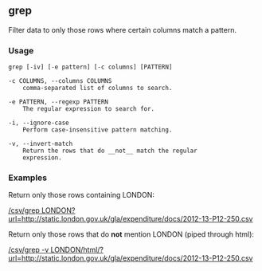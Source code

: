 ## grep

Filter data to only those rows where certain columns match a pattern.

### Usage

    grep [-iv] [-e pattern] [-c columns] [PATTERN]

    -c COLUMNS, --columns COLUMNS
        comma-separated list of columns to search.

    -e PATTERN, --regexp PATTERN
        The regular expression to search for.

    -i, --ignore-case
        Perform case-insensitive pattern matching.

    -v, --invert-match
        Return the rows that do __not__ match the regular
        expression.

### Examples

Return only those rows containing LONDON:

<a href="/csv/grep LONDON?url=http://static.london.gov.uk/gla/expenditure/docs/2012-13-P12-250.csv">/csv/grep LONDON?url=http://static.london.gov.uk/gla/expenditure/docs/2012-13-P12-250.csv</a>

Return only those rows that do __not__ mention LONDON (piped through html):

<a href="/csv/grep -v LONDON/html/?url=http://static.london.gov.uk/gla/expenditure/docs/2012-13-P12-250.csv">/csv/grep -v LONDON/html/?url=http://static.london.gov.uk/gla/expenditure/docs/2012-13-P12-250.csv</a>
